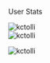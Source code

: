 User Stats

<img align="center" src="https://github-readme-streak-stats.herokuapp.com/?user=kctolli&theme=dark" alt="kctolli" /><br />
<img align="center" src="https://github-readme-stats.vercel.app/api?username=kctolli&show_icons=true&locale=en&theme=dark" alt="kctolli" /></p>
<img align="center" src="https://github-readme-stats.vercel.app/api/top-langs/?username=kctolli&theme=dark&langs_count=8" alt="kctolli"/><br />
